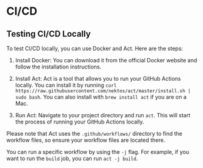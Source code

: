 # CI/CD

## Testing CI/CD Locally

To test CI/CD locally, you can use Docker and Act. Here are the steps:

1. Install Docker: You can download it from the official Docker website and follow the installation instructions.

2. Install Act: Act is a tool that allows you to run your GitHub Actions locally. You can install it by running `curl https://raw.githubusercontent.com/nektos/act/master/install.sh | sudo bash`. You can also install with `brew install act` if you are on a Mac.

3. Run Act: Navigate to your project directory and run `act`. This will start the process of running your GitHub Actions locally.

Please note that Act uses the `.github/workflows/` directory to find the workflow files, so ensure your workflow files are located there.

You can run a specific workflow by using the `-j` flag. For example, if you want to run the `build` job, you can run `act -j build`.
